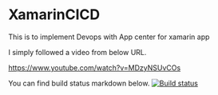 # XamarinCICD
This is to implement Devops with App center for xamarin app

I simply followed a video from below URL.

https://www.youtube.com/watch?v=MDzyNSUvCOs

You can find build status markdown below.
[![Build status](https://build.appcenter.ms/v0.1/apps/769af924-8656-418f-a96a-6886a466c494/branches/master/badge)](https://appcenter.ms)
